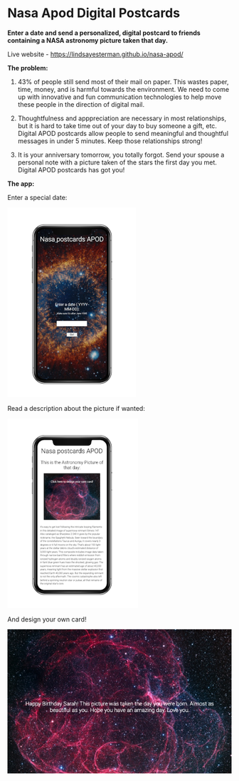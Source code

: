 # Nasa Apod Digital Postcards


**Enter a date and send a personalized, digital postcard to friends containing a NASA astronomy picture taken that day.**


Live website - https://lindsayesterman.github.io/nasa-apod/


**The problem:**


1. 43% of people still send most of their mail on paper. This wastes paper, time, money, and is harmful towards the environment. We need to come up with innovative and fun communication technologies to help move these people in the direction of digital mail. 

2. Thoughtfulness and apppreciation are necessary in most relationships, but it is hard to take time out of your day to buy someone a gift, etc. Digital APOD postcards allow people to send meaningful and thoughtful messages in under 5 minutes. Keep those relationships strong!

3. It is your anniversary tomorrow, you totally forgot. Send your spouse a personal note with a picture taken of the stars the first day you met. Digital APOD postcards has got you!


**The app:**


Enter a special date:


![alt text](https://github.com/lindsayesterman/nasa-apod/blob/master/nasa-home.png?raw=true)

Read a description about the picture if wanted:


![alt text](https://github.com/lindsayesterman/nasa-apod/blob/master/nasa-chosen.png?raw=true)

And design your own card!


![alt text](https://github.com/lindsayesterman/nasa-apod/blob/master/nasa-personalized.jpeg?raw=true)


